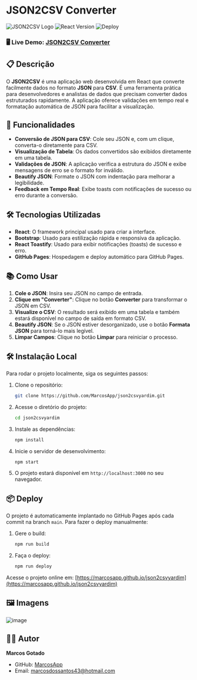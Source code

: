 
# JSON2CSV Converter

![JSON2CSV Logo](https://img.shields.io/badge/JSON-Converter-brightgreen) ![React Version](https://img.shields.io/badge/React-18.3.1-blue) ![Deploy](https://img.shields.io/badge/Deploy-GitHub%20Pages-yellow)

### 🖥️ Live Demo: [JSON2CSV Converter](https://marcosapp.github.io/json2csvyardim/)

## 📋 Descrição

O **JSON2CSV** é uma aplicação web desenvolvida em React que converte facilmente dados no formato **JSON** para **CSV**. É uma ferramenta prática para desenvolvedores e analistas de dados que precisam converter dados estruturados rapidamente. A aplicação oferece validações em tempo real e formatação automática de JSON para facilitar a visualização.

## 🚀 Funcionalidades

- **Conversão de JSON para CSV**: Cole seu JSON e, com um clique, converta-o diretamente para CSV.
- **Visualização de Tabela**: Os dados convertidos são exibidos diretamente em uma tabela.
- **Validações de JSON**: A aplicação verifica a estrutura do JSON e exibe mensagens de erro se o formato for inválido.
- **Beautify JSON**: Formate o JSON com indentação para melhorar a legibilidade.
- **Feedback em Tempo Real**: Exibe toasts com notificações de sucesso ou erro durante a conversão.

## 🛠️ Tecnologias Utilizadas

- **React**: O framework principal usado para criar a interface.
- **Bootstrap**: Usado para estilização rápida e responsiva da aplicação.
- **React Toastify**: Usado para exibir notificações (toasts) de sucesso e erro.
- **GitHub Pages**: Hospedagem e deploy automático para GitHub Pages.

## 📚 Como Usar

1. **Cole o JSON**: Insira seu JSON no campo de entrada.
2. **Clique em "Converter"**: Clique no botão **Converter** para transformar o JSON em CSV.
3. **Visualize o CSV**: O resultado será exibido em uma tabela e também estará disponível no campo de saída em formato CSV.
4. **Beautify JSON**: Se o JSON estiver desorganizado, use o botão **Formata JSON** para torná-lo mais legível.
5. **Limpar Campos**: Clique no botão **Limpar** para reiniciar o processo.

## 🛠️ Instalação Local

Para rodar o projeto localmente, siga os seguintes passos:

1. Clone o repositório:
   ```bash
   git clone https://github.com/MarcosApp/json2csvyardim.git
   ```
   
2. Acesse o diretório do projeto:
   ```bash
   cd json2csvyardim
   ```

3. Instale as dependências:
   ```bash
   npm install
   ```

4. Inicie o servidor de desenvolvimento:
   ```bash
   npm start
   ```

5. O projeto estará disponível em `http://localhost:3000` no seu navegador.

## 📦 Deploy

O projeto é automaticamente implantado no GitHub Pages após cada commit na branch `main`. Para fazer o deploy manualmente:

1. Gere o build:
   ```bash
   npm run build
   ```

2. Faça o deploy:
   ```bash
   npm run deploy
   ```

Acesse o projeto online em: [https://marcosapp.github.io/json2csvyardim](https://marcosapp.github.io/json2csvyardim)

## 🖼️ Imagens
![image](https://github.com/user-attachments/assets/5211eff9-5551-4d76-abe8-00fc7c063e0f)

## 🧑‍💻 Autor

**Marcos Gotado**

- GitHub: [MarcosApp](https://github.com/MarcosApp)
- Email: [marcosdossantos43@hotmail.com](mailto:marcosdossantos43@hotmail.com)
